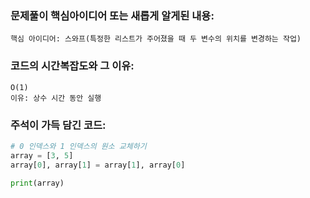 ### 문제풀이 핵심아이디어 또는 새롭게 알게된 내용:
    핵심 아이디어: 스와프(특정한 리스트가 주어졌을 때 두 변수의 위치를 변경하는 작업)
    

### 코드의 시간복잡도와 그 이유:
    O(1)
    이유: 상수 시간 동안 실행 
    
### 주석이 가득 담긴 코드:
```python
# 0 인덱스와 1 인덱스의 원소 교체하기
array = [3, 5]
array[0], array[1] = array[1], array[0]

print(array)

```
